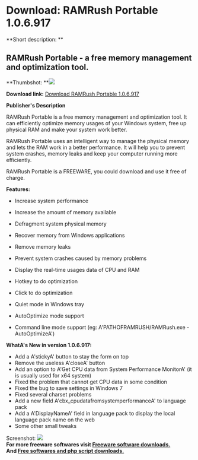 # Download: RAMRush Portable 1.0.6.917

**Short description: **

## RAMRush Portable - a free memory management and optimization tool.

  
**Thumbshot: **![](http://www.freewarefiles.com/screenshot/ramrush1_md.jpg)   
  
**Download link:** [Download RAMRush Portable 1.0.6.917](http://freesoftwares.boysofts.com/RAMRush-Portable_program_50652.html)  
  

**Publisher's Description**  
  

RAMRush Portable is a free memory management and optimization tool. It can
efficiently optimize memory usages of your Windows system, free up physical
RAM and make your system work better.

RAMRush Portable uses an intelligent way to manage the physical memory and
lets the RAM work in a better performance. It will help you to prevent system
crashes, memory leaks and keep your computer running more efficiently.

RAMRush Portable is a FREEWARE, you could download and use it free of charge.

**Features:**

  * Increase system performance  

  * Increase the amount of memory available  

  * Defragment system physical memory  

  * Recover memory from Windows applications  

  * Remove memory leaks  

  * Prevent system crashes caused by memory problems  

  * Display the real-time usages data of CPU and RAM  

  * Hotkey to do optimization  

  * Click to do optimization  

  * Quiet mode in Windows tray  

  * AutoOptimize mode support  

  * Command line mode support (eg: A'PATHOFRAMRUSH/RAMRush.exe -AutoOptimizeA') 

**WhatA's New in version 1.0.6.917:**

  * Add a A'stickyA' button to stay the form on top 
  * Remove the useless A'closeA' button 
  * Add an option to A'Get CPU data from System Performance MonitorA' (it is usually used for x64 system) 
  * Fixed the problem that cannot get CPU data in some condition 
  * Fixed the bug to save settings in Windows 7 
  * Fixed several charset problems 
  * Add a new field A'cbx_cpudatafromsystemperformanceA' to language pack 
  * Add a A'DisplayNameA' field in language pack to display the local language pack name on the web 
  * Some other small tweaks 

  
  
Screenshot: ![](http://www.freewarefiles.com/screenshot/ramrush1.jpg)  
**For more freeware softwares visit [Freeware software downloads.](http://freesoftwares.boysofts.com/)**   
**And [Free softwares and php script downloads.](http://www.boysofts.com/)**

